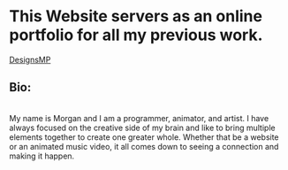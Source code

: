 <h1>This Website servers as an online portfolio for all my previous work.</h1>
<a href="https://designsmp.github.io/index.html" target="_blank">DesignsMP</a>
<h2>Bio:</h2>
<br>
My name is Morgan and I am a programmer, animator, and artist. I have always focused on the creative side of my brain and like to bring multiple elements together to create one greater whole. Whether that be a website or an animated music video, it all comes down to seeing a connection and making it happen.
